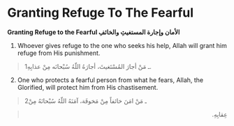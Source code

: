 Granting Refuge To The Fearful
==============================

**Granting Refuge to the Fearful الأمان وإجارة المستغيثِ والخائفِ**

1. Whoever gives refuge to the one who seeks his help, Allah will grant
him refuge from His punishment.

> 1ـ مَنْ أجارَ المُسْتَغيثَ، أجارَهُ اللّهُ سُبْحانَه مِنْ عذابِهِ.

2. One who protects a fearful person from what he fears, Allah, the
Glorified, will protect him from His chastisement.

> 2ـ مَنْ امَنَ خائفاً مِنْ مَخوفَة، آمَنَهُ اللّهُ سُبْحانَهُ مِنْ
<blockquote dir="rtl">
  <p>
عِقابِهِ.
  </p>
</blockquote>


